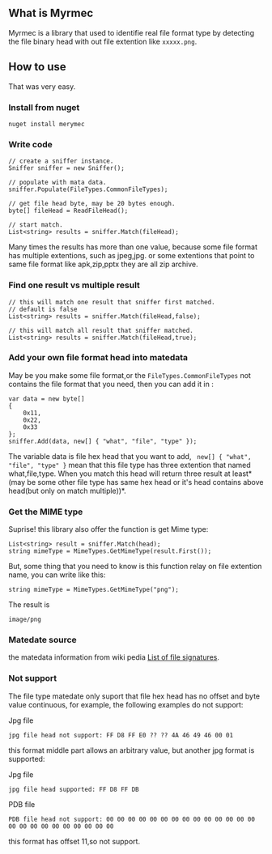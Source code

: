 ## What is Myrmec ##
Myrmec is a library that used to identifie real file format type by detecting the file binary head with out file extention like `xxxxx.png`.

## How to use ##

That was very easy.

### Install from nuget ###

	nuget install merymec

### Write code ###

    // create a sniffer instance.
    Sniffer sniffer = new Sniffer();

	// populate with mata data.
    sniffer.Populate(FileTypes.CommonFileTypes);
	
	// get file head byte, may be 20 bytes enough.
    byte[] fileHead = ReadFileHead();

	// start match.
    List<string> results = sniffer.Match(fileHead);

Many times the results has more than one value, because some file format has multiple extentions, such as jpeg,jpg. or some extentions that point to same file format like apk,zip,pptx they are all zip archive.

### Find one result vs multiple result ###

	// this will match one result that sniffer first matched.
	// default is false
    List<string> results = sniffer.Match(fileHead,false);

	// this will match all result that sniffer matched.
    List<string> results = sniffer.Match(fileHead,true);

### Add your own file format head into matedata ###

May be you make some file format,or the `FileTypes.CommonFileTypes` not contains the file format that you need, then you can add it in :

    var data = new byte[]
    {
        0x11,
        0x22,
        0x33
    };
    sniffer.Add(data, new[] { "what", "file", "type" });

The variable data is file hex head that you want to add, ` new[] { "what", "file", "type" }` mean that this file type has three extention that named what,file,type. When you match this head will return three result at least*(may be some other file type has same hex head or it's head contains above head(but only on match multiple))*.

### Get the MIME type ###

Suprise! this library also offer the function is get Mime type:

	List<string> result = sniffer.Match(head);
	string mimeType = MimeTypes.GetMimeType(result.First());

But, some thing that you need to know is this function relay on file extention name, you can write like this:

	string mimeType = MimeTypes.GetMimeType("png");

The result is 

	image/png

### Matedate source ###

the matedata information from wiki pedia [List of file signatures](https://en.wikipedia.org/wiki/List_of_file_signatures).


### Not support ###

The file type matedate only suport that file hex head has no offset and byte value continuous, for example, the following examples do not support:

Jpg file

	jpg file head not support: FF D8 FF E0 ?? ?? 4A 46 49 46 00 01

this format middle part allows an arbitrary value, but another jpg format is supported:

Jpg file

	jpg file head supported: FF D8 FF DB 

PDB file

	PDB file head not support: 00 00 00 00 00 00 00 00 00 00 00 00 00 00 00 00 00 00 00 00 00 00 00 00

this format has offset 11,so not support.

